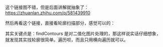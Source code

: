 这个链接图不错，但是后面讲解就抽象了：https://zhuanlan.zhihu.com/p/581439910

然后再看这个链接，直接看轮廓扫描部分，感觉可以的：

其实关键点是：findContours 是对二值化图片处理的，那这样说实话仔细想象，就发现其实找轮廓很简单。遍历呗，而且只用横向遍历就可以。